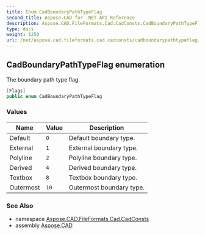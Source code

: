 ```yaml
---
title: Enum CadBoundaryPathTypeFlag
second_title: Aspose.CAD for .NET API Reference
description: Aspose.CAD.FileFormats.Cad.CadConsts.CadBoundaryPathTypeFlag enum. The boundary path type flag
type: docs
weight: 1250
url: /net/aspose.cad.fileformats.cad.cadconsts/cadboundarypathtypeflag/
---
```

## CadBoundaryPathTypeFlag enumeration

The boundary path type flag.

```csharp
[Flags]
public enum CadBoundaryPathTypeFlag
```

### Values

| Name | Value | Description |
| --- | --- | --- |
| Default | `0` | Default boundary type. |
| External | `1` | External boundary type. |
| Polyline | `2` | Polyline boundary type. |
| Derived | `4` | Derived boundary type. |
| Textbox | `8` | Textbox boundary type. |
| Outermost | `10` | Outermost boundary type. |

### See Also

* namespace [Aspose.CAD.FileFormats.Cad.CadConsts](../../aspose.cad.fileformats.cad.cadconsts/)
* assembly [Aspose.CAD](../../)



